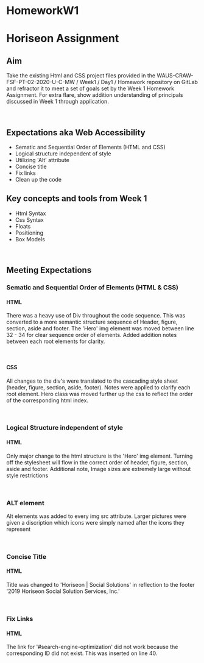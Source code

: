 # HomeworkW1
<H1>Horiseon Assignment</H1> 
<H2>Aim</H2>
<P> Take the existing Html and CSS project files provided in the WAUS-CRAW-FSF-PT-02-2020-U-C-MW / Week1 / Day1 / Homework repository on GitLab and refractor it to meet a set of goals set by the Week 1 Homework Assignment. For extra flare, show addition understanding of principals discussed in Week 1 through application.</P>
<br>
<H2> Expectations aka Web Accessibility</H2>
  <ul>
  <li>Sematic and Sequential Order of Elements (HTML and CSS)</li>
  <li>Logical structure independent of style </li>
  <li>Utilizing 'Alt' attribute</li>
  <li>Concise title</li>
  <li>Fix links</li>
  <li>Clean up the code</li>
</ul>
<H2>Key concepts and tools from Week 1</H2>
  <ul> 
  <li>Html Syntax </li>
  <li>Css Syntax </li>
  <li> Floats </li>
  <li>Positioning </li>
  <li> Box Models </li>
  </ul>
<br>
<H2>Meeting Expectations </h2>
<H3>Sematic and Sequential Order of Elements (HTML & CSS)</H3>
<H4>HTML</H4>
<p> There was a heavy use of Div throughout the code sequence. This was converted to a more semantic structure sequence of Header, figure, section, aside and footer. The 'Hero' img element was moved between line 32 - 34 for clear sequence order of elements. Added addition notes between each root elements for clarity.</p>
<br>
<H4>CSS</H4>
<p>All changes to the div's were translated to the cascading style sheet (header, figure, section, aside, footer). Notes were applied to clarify each root element. Hero class was moved further up the css to reflect the order of the corresponding html index.</p>
<br>
<H3>Logical Structure independent of style</h3>
<H4>HTML</h4>
<p>Only major change to the html structure is the 'Hero' img element. Turning off the stylesheet will flow in the correct order of header, figure, section, aside and footer. Additional note, Image sizes are extremely large without style restrictions</p>
<br>
<H3>ALT element</H3>
<Html>
<p> Alt elements was added to every img src attribute. Larger pictures were given a discription which icons were simply named after the icons they represent </p>
<br>
<H3>Concise Title</H3>
<h4>HTML</h4>
<p>Title was changed to 'Horiseon | Social Solutions' in reflection to the footer '2019 Horiseon Social Solution Services, Inc.'</p> 
<Br>
<H3>Fix Links</H3>
<H4>HTML</H4>
<P>The link for '#search-engine-optimization' did not work because the corresponding ID did not exist. This was inserted on line 40.</p>

